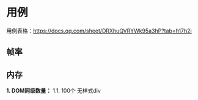 # 用例
用例表格：https://docs.qq.com/sheet/DRXhuQVRYWk95a3hP?tab=h17h2i

## 帧率


## 内存

**1. DOM同级数量：**
1.1. 100个 无样式div